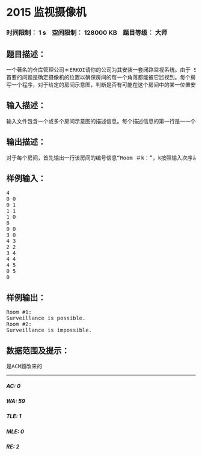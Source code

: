 # 2015 监视摄像机   
### 时间限制： 1 s&nbsp;&nbsp;&nbsp;&nbsp;空间限制： 128000 KB&nbsp;&nbsp;&nbsp;&nbsp;题目等级： 大师  
## 题目描述：  

<pre>
一个著名的仓库管理公司＊ERKOI请你的公司为其安装一套闭路监视系统。由于 SERKOI财力有限，每个房间只能安装一台摄像机作监视用，不过它的镜头可以向任意方向旋转。
首要的问题是确定摄像机的位置以确保房间的每一个角落都能被它监视到。每个房间用一个封闭的多边形表示，图中的每条边表示一面墙。
写一个程序，对于给定的房间示意图，判断是否有可能在这个房间中的某一位置安置一台摄像机，使其能监视到这个房间的任何一个角落。
</pre>
  
  
## 输入描述：  

<pre>
输入文件包含一个或多个房间示意图的描述信息。每个描述信息的第一行是一一个正整数n（4＜=n＜=100），表示该房间的示意图为一个n边形。以下n行每行包括用空格符隔开的两个整数x,y,按顺时针方向依次为这个n边形的n个顶点在直角坐标系中的的横纵坐标，x,y,的范围在：-1000至1000之间。若n等于0则表示输入文件结束。
</pre>
  
  
## 输出描述：  

<pre>
对于每个房间，首先输出一行该房间的编号信息“Room ＃k：”，k按照输入次序从1开始计数。紧接着一行是判断结果，如果摄像机在房间中某处安置能满足条件，输出： “surveillance is possible。”，否则输出“surveillance is impossible。” 每两个房间的输出结果之间用一个空行隔开。
</pre>
  
  
## 样例输入：  

<pre>
4
0 0
0 1
1 1
1 0
8
0 0 
3 0
4 3
2 2
3 4
4 4
4 5
0 5
0
</pre>
  
  
## 样例输出：  

<pre>
Room #1:
Surveillance is possible.
Room #2:
Surveillance is impossible.
</pre>
  
  
## 数据范围及提示：  

<pre>
是ACM题改来的
</pre>
  
  
***  

##### AC: 0  
##### WA: 59  
##### TLE: 1  
##### MLE: 0  
##### RE: 2  
